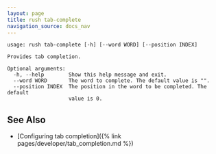 ```yaml
---
layout: page
title: rush tab-complete
navigation_source: docs_nav
---
```


```
usage: rush tab-complete [-h] [--word WORD] [--position INDEX]

Provides tab completion.

Optional arguments:
  -h, --help        Show this help message and exit.
  --word WORD       The word to complete. The default value is "".
  --position INDEX  The position in the word to be completed. The default
                    value is 0.
```


## See Also

- [Configuring tab completion]({% link pages/developer/tab_completion.md %})
